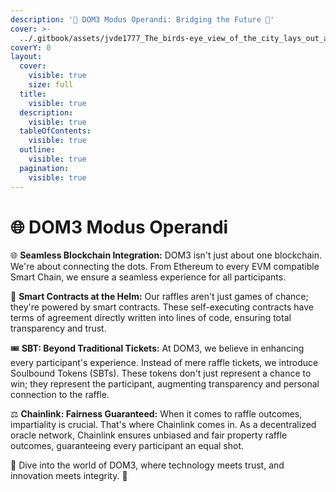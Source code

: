 ```yaml
---
description: '🔗 DOM3 Modus Operandi: Bridging the Future 🔗'
cover: >-
  ../.gitbook/assets/jvde1777_The_birds-eye_view_of_the_city_lays_out_a_labyrinth_of_13ee94b6-d893-44a5-a34c-2e073625b7c0.png
coverY: 0
layout:
  cover:
    visible: true
    size: full
  title:
    visible: true
  description:
    visible: true
  tableOfContents:
    visible: true
  outline:
    visible: true
  pagination:
    visible: true
---
```


# 🌐 DOM3 Modus Operandi

🌐 **Seamless Blockchain Integration:** DOM3 isn't just about one blockchain. We're about connecting the dots. From Ethereum to every EVM compatible Smart Chain, we ensure a seamless experience for all participants.

📜 **Smart Contracts at the Helm:** Our raffles aren't just games of chance; they're powered by smart contracts. These self-executing contracts have terms of agreement directly written into lines of code, ensuring total transparency and trust.

🎟️ **SBT: Beyond Traditional Tickets:** At DOM3, we believe in enhancing every participant's experience. Instead of mere raffle tickets, we introduce Soulbound Tokens (SBTs). These tokens don't just represent a chance to win; they represent the participant, augmenting transparency and personal connection to the raffle.

⚖️ **Chainlink: Fairness Guaranteed:** When it comes to raffle outcomes, impartiality is crucial. That's where Chainlink comes in. As a decentralized oracle network, Chainlink ensures unbiased and fair property raffle outcomes, guaranteeing every participant an equal shot.

🌟 Dive into the world of DOM3, where technology meets trust, and innovation meets integrity. 🌟

